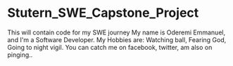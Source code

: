 # Stutern_SWE_Capstone_Project
This will contain code for my SWE journey
My name is Oderemi Emmanuel, and I'm a Software Developer.
My Hobbies are: Watching ball, Fearing God, Going to night vigil.
You can catch me on facebook, twitter, am also on pinging..
